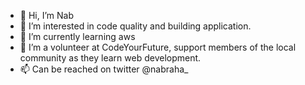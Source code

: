- 👋 Hi, I’m Nab
- 👀 I’m interested in code quality and building application.
- 🌱 I’m currently learning aws
- 💞️ I’m a volunteer at CodeYourFuture, support members of the local community as they learn web development.
- 📫 Can be reached on twitter @nabraha_

<!---
n-abraha/n-abraha is a ✨ special ✨ repository because its `README.md` (this file) appears on your GitHub profile.
You can click the Preview link to take a look at your changes.
--->
